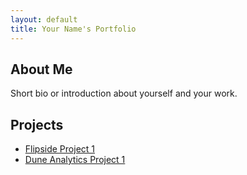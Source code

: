 ```yaml
---
layout: default
title: Your Name's Portfolio
---
```


## About Me

Short bio or introduction about yourself and your work.

## Projects

- [Flipside Project 1](link-to-your-flipside-project)
- [Dune Analytics Project 1](link-to-your-dune-analytics-project)
